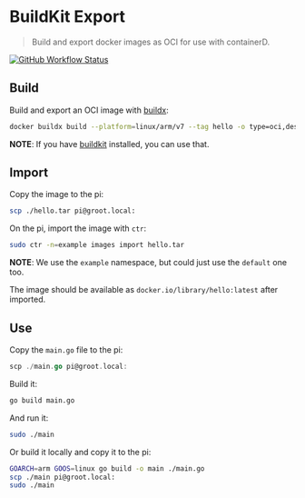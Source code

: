 # BuildKit Export
> Build and export docker images as OCI for use with containerD.

[![GitHub Workflow Status](https://img.shields.io/github/workflow/status/rolandjitsu/containerd-oci-import/Test?label=tests&style=flat-square)](https://github.com/rolandjitsu/containerd-oci-import/actions?query=workflow%3ATest)

## Build
Build and export an OCI image with [buildx](https://github.com/docker/buildx#buildx-build-options-path--url---):
```bash
docker buildx build --platform=linux/arm/v7 --tag hello -o type=oci,dest=- . > hello.tar
```
**NOTE**: If you have [buildkit](https://github.com/moby/buildkit) installed, you can use that.

## Import
Copy the image to the pi:
```bash
scp ./hello.tar pi@groot.local:
```

On the pi, import the image with `ctr`:
```bash
sudo ctr -n=example images import hello.tar
```
**NOTE**: We use the `example` namespace, but could just use the `default` one too.

The image should be available as `docker.io/library/hello:latest` after imported.

## Use
Copy the `main.go` file to the pi:
```go
scp ./main.go pi@groot.local:
```

Build it:
```bash
go build main.go
```

And run it:
```bash
sudo ./main
```

Or build it locally and copy it to the pi:
```bash
GOARCH=arm GOOS=linux go build -o main ./main.go
scp ./main pi@groot.local:
sudo ./main
```
